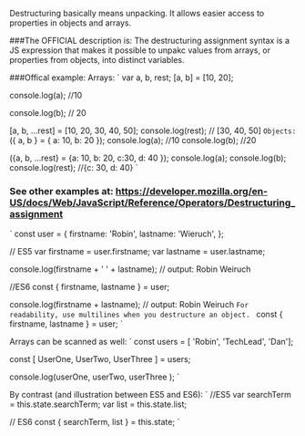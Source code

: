 Destructuring basically means unpacking. It allows easier access to properties in objects and arrays.

###The OFFICIAL description is: 
The destructuring assignment syntax is a JS expression that makes it possible to unpakc values from arrays, or properties from objects, into distinct variables. 

###Offical example: 
Arrays:
`
var a, b, rest; 
[a, b] = [10, 20]; 

console.log(a);
//10

console.log(b);
// 20

[a, b, ...rest] = [10, 20, 30, 40, 50]; 
console.log(rest); 
// [30, 40, 50]
`
Objects: 
`
({ a, b } = { a: 10, b: 20 });
console.log(a); //10
console.log(b); //20 

({a, b, ...rest} = {a: 10, b: 20, c:30, d: 40 }); 
console.log(a); 
console.log(b); 
console.log(rest); //{c: 30, d: 40}
`

### See other examples at: https://developer.mozilla.org/en-US/docs/Web/JavaScript/Reference/Operators/Destructuring_assignment

`
const user = {
  firstname: 'Robin',
  lastname: 'Wieruch',
};

// ES5
var firstname = user.firstname;
var lastname = user.lastname;

console.log(firstname + ' ' + lastname);
// output: Robin Weiruch 

//ES6 
const { firstname, lastname } = user; 

console.log(firstname + lastname); 
// output: Robin Weiruch
`
For readability, use multilines when you destructure an object. 
`
const {
    firstname, 
    lastname
} = user; 
`

Arrays can be scanned as well: 
`
const users = [ 'Robin', 'TechLead', 'Dan']; 

const [
    UserOne, 
    UserTwo, 
    UserThree
] = users; 

console.log(userOne, userTwo, userThree );
`

By contrast (and illustration between ES5 and ES6): 
`
//ES5 
var searchTerm = this.state.searchTerm; 
var list = this.state.list; 

// ES6
const { searchTerm, list } = this.state; 
`